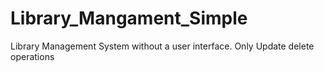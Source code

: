 # Library_Mangament_Simple
Library Management System without a user interface. Only Update delete operations
